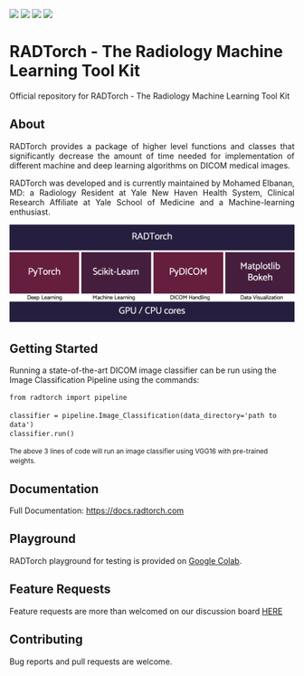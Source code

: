 ![](https://img.shields.io/badge/stable%20version-0.1.3_beta-blue)
![](https://img.shields.io/badge/nightly%20version-0.1.4_beta-yellow)
![](https://img.shields.io/badge/dependencies-up%20to%20date-brightgreen)
![](https://img.shields.io/badge/license-AGPL3.0-red)

# RADTorch - The Radiology Machine Learning Tool Kit

Official repository for RADTorch - The Radiology Machine Learning Tool Kit



## About
<p style='text-align: justify;'>
RADTorch provides a package of higher level functions and classes that significantly decrease the amount of time needed for implementation of different machine and deep learning algorithms on DICOM medical images.
</p>

<p style='text-align: justify;'>
RADTorch was developed and is currently maintained by Mohamed Elbanan, MD: a Radiology Resident at Yale New Haven Health System, Clinical Research Affiliate at Yale School of Medicine and a Machine-learning enthusiast.
</p>

![](/docs/img/radtorch_stack.png)



## Getting Started

Running a state-of-the-art DICOM image classifier can be run using the Image Classification Pipeline using the commands:
```
from radtorch import pipeline

classifier = pipeline.Image_Classification(data_directory='path to data')
classifier.run()
```
<small>
The above 3 lines of code will run an image classifier using VGG16 with pre-trained weights.
</small>


## Documentation
Full Documentation: https://docs.radtorch.com

## Playground
RADTorch playground for testing is provided on [Google Colab](https://colab.research.google.com/drive/1O7op_RtuNs12uIs0QVbwoeZdtbyQ4Q9i).


## Feature Requests

Feature requests are more than welcomed on our discussion board [HERE](https://github.com/radtorch/radtorch/issues/4#issue-573590182)

## Contributing
Bug reports and pull requests are welcome.
